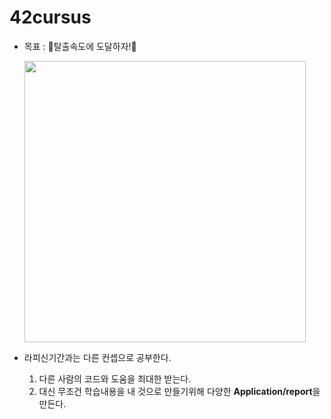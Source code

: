 # 42cursus

- 목표 : 🚀탈출속도에 도달하자!🚀 

  <img src="https://user-images.githubusercontent.com/56223639/84502283-063e5480-acf3-11ea-93fb-158879cd3fb7.png" width="450" height="450" />

- 라피신기간과는 다른 컨셉으로 공부한다.  

  1. 다른 사람의 코드와 도움을 최대한 받는다.  
  2. 대신 무조건 학습내용을 내 것으로 만들기위해 다양한 **Application/report**을 만든다.
